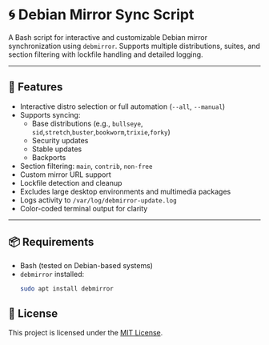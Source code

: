 # 🌀 Debian Mirror Sync Script

A Bash script for interactive and customizable Debian mirror synchronization using `debmirror`. Supports multiple distributions, suites, and section filtering with lockfile handling and detailed logging.

---

## 🚀 Features

- Interactive distro selection or full automation (`--all`, `--manual`)
- Supports syncing:
  - Base distributions (e.g., `bullseye`, `sid`,`stretch`,`buster`,`bookworm`,`trixie`,`forky`)
  - Security updates
  - Stable updates
  - Backports
- Section filtering: `main`, `contrib`, `non-free`
- Custom mirror URL support
- Lockfile detection and cleanup
- Excludes large desktop environments and multimedia packages
- Logs activity to `/var/log/debmirror-update.log`
- Color-coded terminal output for clarity

---

## 📦 Requirements

- Bash (tested on Debian-based systems)
- `debmirror` installed:
  ```bash
  sudo apt install debmirror


## 📜 License

This project is licensed under the [MIT License](LICENSE).

